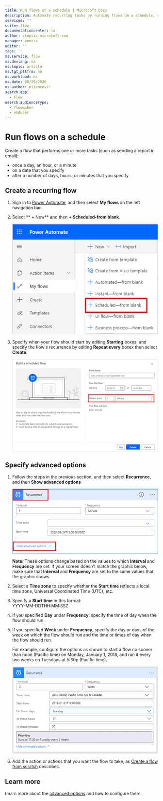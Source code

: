 ```yaml
---
title: Run flows on a schedule | Microsoft Docs
description: Automate recurring tasks by running flows on a schedule, such as every day or every hour.
services: ''
suite: flow
documentationcenter: na
author: stepsic-microsoft-com
manager: anneta
editor: ''
tags: ''
ms.service: flow
ms.devlang: na
ms.topic: article
ms.tgt_pltfrm: na
ms.workload: na
ms.date: 08/29/2020
ms.author: nijemcevic
search.app: 
  - Flow
search.audienceType: 
  - flowmaker
  - enduser
---
```

# Run flows on a schedule

Create a flow that performs one or more tasks (such as sending a report in email):

* once a day, an hour, or a minute
* on a date that you specify
* after a number of days, hours, or minutes that you specify

## Create a recurring flow
1. Sign in to [Power Automate](https://flow.microsoft.com), and then select **My flows** on the left navigation bar.
   
2. Select ** + New** and then **+ Scheduled-from blank**.
   
    ![Create a flow from blank](./media/run-scheduled-tasks/create-flow.png)
3. Specify when your flow should start by editing **Starting** boxes, and specify the flow's recurrence by editing **Repeat every** boxex then select **Create**.
   
    ![Find recurrence trigger](./media/run-scheduled-tasks/select-recurrence.png)

## Specify advanced options
1. Follow the steps in the previous section, and then select **Recurrence**, and then **Show advanced options**

   ![Find recurrence trigger](./media/run-scheduled-tasks/select-recurrence1.png)

    **Note**: These options change based on the values to which **Interval** and **Frequency** are set. If your screen doesn't match the graphic below, make sure that **Interval** and **Frequency** are set to the same values that the graphic shows.
2. Select a **Time zone** to specify whether the **Start time** reflects a local time zone, Universal Coordinated Time (UTC), etc.
3. Specify a **Start time** in this format:
   <br>YYYY-MM-DDTHH:MM:SSZ
4. If you specified **Day** under **Frequency**, specify the time of day when the flow should run.
5. If you specified **Week** under **Frequency**, specify the day or days of the week on which the flow should run and the time or times of day when the flow should run.
   
    For example, configure the options as shown to start a flow no sooner than noon (Pacific time) on Monday, January 1, 2018, and run it every two weeks on Tuesdays at 5:30p (Pacific time).
   
    ![Specify advanced options](./media/run-scheduled-tasks/advanced-options.png)
6. Add the action or actions that you want the flow to take, as [Create a flow from scratch](get-started-logic-flow.md) describes.



## Learn more

Learn more about the [advanced options](https://docs.microsoft.com/azure/connectors/connectors-native-recurrence) and how to configure them.

